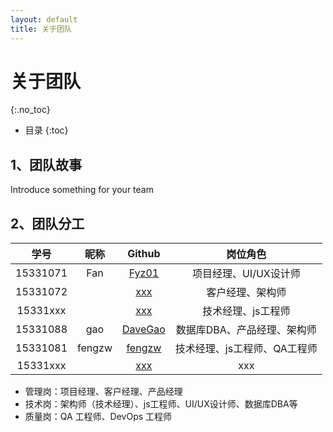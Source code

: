 ```yaml
---
layout: default
title: 关于团队
---
```


# 关于团队
{:.no_toc}

* 目录
{:toc}

## 1、团队故事

Introduce something for your team

## 2、团队分工

|学号|昵称|Github|岗位角色|
|:--:|:--:|:--:|:--:|
|15331071|Fan|[Fyz01](https://github.com/Fyz01)|项目经理、UI/UX设计师|
|15331072| |[xxx]()|客户经理、架构师|
|15331xxx| |[xxx]()|技术经理、js工程师|
|15331088|gao|[DaveGao](https://github.com/DaveGao)|数据库DBA、产品经理、架构师|
|15331081|fengzw |[fengzw](https://github.com/fengzw0809)|技术经理、js工程师、QA工程师|
|15331xxx| |[xxx]()|xxx|

* 管理岗：项目经理、客户经理、产品经理
* 技术岗：架构师（技术经理）、js工程师、UI/UX设计师、数据库DBA等
* 质量岗：QA 工程师、DevOps 工程师

